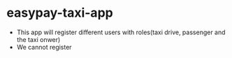 # easypay-taxi-app

- This app will register different users with roles(taxi drive, passenger and the taxi onwer)
- We cannot register